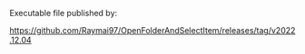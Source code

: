 Executable file published by:

<https://github.com/Raymai97/OpenFolderAndSelectItem/releases/tag/v2022.12.04>